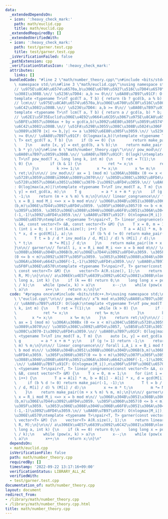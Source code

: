 ```yaml
---
data:
  _extendedDependsOn:
  - icon: ':heavy_check_mark:'
    path: math/euclid.cpp
    title: math/euclid.cpp
  _extendedRequiredBy: []
  _extendedVerifiedWith:
  - icon: ':heavy_check_mark:'
    path: test/garner.test.cpp
    title: test/garner.test.cpp
  _isVerificationFailed: false
  _pathExtension: cpp
  _verificationStatusIcon: ':heavy_check_mark:'
  attributes:
    links: []
  bundledCode: "#line 2 \"math/number_theory.cpp\"\n#include <bits/stdc++.h>\nusing\
    \ namespace std;\n\n#line 3 \"math/euclid.cpp\"\nusing namespace std;\n\n// gcd\n\
    // \u975E\u8CA0\u6574\u6570a,b\u306E\u6700\u5927\u516C\u7D04\u6570\u3092\u6C42\
    \u3081\u308B.\n// \u5236\u7D04: a,b >= 0\n// \u8A08\u7B97\u91CF: O(logmax(a,b))\n\
    template <typename T>\nT gcd(T a, T b) { return (b ? gcd(b, a % b) : a); }\n\n\
    // lcm\n// \u975E\u8CA0\u6574\u6570a,b\u306E\u6700\u5C0F\u516C\u500D\u6570\u3092\
    \u6C42\u3081\u308B.\n// \u5236\u7D04: a,b >= 0\n// \u8A08\u7B97\u91CF: O(logmax(a,b))\n\
    template <typename T>\nT lcm(T a, T b) { return a / gcd(a, b) * b; }\n\n// ext_gcd\n\
    // \u62E1\u5F35Euclid\u306E\u4E92\u9664\u6CD5\u3067\u975E\u8CA0\u6574\u6570a,b\u306B\
    \u5BFE\u3057\u3066ax + by = gcd(a,b)\u3092\u6E80\u305F\u3059\u6574\u6570x,y\u3092\
    \u6C42\u3081\u308B.\n// \u51FA\u529B\u3055\u308C\u308B\u5024\u306F xy != 0 \u306A\
    \u3089\u3070 |x| <= b,|y| <= a \u3092\u6E80\u305F\u3059.\n// \u5236\u7D04: a,b\
    \ >= 0\n// \u8A08\u7B97\u91CF: O(logmax(a,b))\ntemplate <typename T>\npair<T,\
    \ T> ext_gcd(T a, T b) {\n    if (b == 0) {\n        return make_pair(1, 0);\n\
    \    }\n    auto [x, y] = ext_gcd(b, a % b);\n    return make_pair(y, x - a /\
    \ b * y);\n}\n#line 6 \"math/number_theory.cpp\"\n\n// pow_mod\n// x^k mod m\u3092\
    \u8A08\u7B97\u3059\u308B.\n// \u8A08\u7B97\u91CF: O(logk)\ntemplate <typename\
    \ T>\nT pow_mod(T x, long long k, int m) {\n    T ret = T(1);\n    while (k >\
    \ 0) {\n        if (k & 1) {\n            ret *= x;\n            ret %= m;\n \
    \       }\n        k >>= 1;\n        x *= x;\n        x %= m;\n    }\n    return\
    \ ret;\n}\n\n// inv_mod\n// ax = 1 (mod m) \u306A\u308Bx (0 <= x < m)\u304C\u5B58\
    \u5728\u3059\u308B\u306A\u3089\u3070\n// \u305D\u308C\u3092\u8FD4\u3057, \u5B58\
    \u5728\u3057\u306A\u3051\u308C\u3070-1\u3092\u8FD4\u3059.\n// \u8A08\u7B97\u91CF\
    : O(log|max(a,m)|)\ntemplate <typename T>\nT inv_mod(T a, T m) {\n    auto [x,\
    \ y] = ext_gcd(a, m);\n    T g         = a * x + m * y;\n    if (g != 1) return\
    \ -1;\n    return (m + x % m) % m;\n}\n\n// linear_congruence\n// forall i,A_i\
    \ x = B_i mod M_i <=> x = b mod m\n// \u3068\u304B\u3051\u308B\u3068\u304D\u306B\
    (b,m)\u306E\u7D44\u3092\u8FD4\u3059. \u305F\u3060\u3057(0 <= b < m)\u3092\u307F\
    \u305F\u3059. \u3053\u306E\u3088\u3046\u306B\u66F8\u3051\u306A\u3044\u6642\u306F\
    (-1,-1)\u3092\u8FD4\u3059.\n// \u8A08\u7B97\u91CF: O(nlogmax|M_i|),n\u306F\u5F0F\
    \u306E\u6570\ntemplate <typename T>\npair<T, T> linear_congruence(const vector<T>\
    \ &A, const vector<T> &B, const vector<T> &M) {\n    T x = 0, m = 1;\n    for\
    \ (int i = 0; i < (int)A.size(); i++) {\n        T a = A[i] * m, b = B[i] - A[i]\
    \ * x, d = gcd(M[i], a);\n        if (b % d != 0) return make_pair(-1, -1);\n\
    \        T t = b / d * inv_mod(a / d, M[i] / d) % (M[i] / d);\n        x += m\
    \ * t;\n        m *= M[i] / d;\n    }\n    return make_pair((m + x % m) % m, m);\n\
    }\n\n// garner\n// forall i, x = R_i mod M_i <=> x = b mod m\n// \u3068\u304B\u3051\
    \u308B\u3068\u304D\u306B(b,m)\u306E\u7D44\u3092\u8FD4\u3059. \u305F\u3060\u3057\
    (0 <= b < m)\u3092\u307F\u305F\u3059. \u3053\u306E\u3088\u3046\u306B\u66F8\u3051\
    \u306A\u3044\u6642\u306F(-1,-1)\u3092\u8FD4\u3059.\n// \u8A08\u7B97\u91CF: O(nlogmax|M_i|),n\u306F\
    \u5F0F\u306E\u6570\ntemplate <typename T>\npair<T, T> garner(const vector<T> &R,\
    \ const vector<T> &M) {\n    vector<T> A(R.size(), 1);\n    return linear_congruence(A,\
    \ R, M);\n}\n\n// a\u306Ek\u4E57\u6839\u3092\u6C42\u3081\u308B\nlong long root_int(long\
    \ long a, int k) {\n    if (k == 0) return 0;\n    long long x = pow(a, (double)1.0\
    \ / k);\n    while (pow(x, k) > a)\n        x--;\n    while (pow(x + 1, k) <=\
    \ a)\n        x++;\n    return x;\n}\n"
  code: "#pragma once\n#include <bits/stdc++.h>\nusing namespace std;\n\n#include\
    \ \"euclid.cpp\"\n\n// pow_mod\n// x^k mod m\u3092\u8A08\u7B97\u3059\u308B.\n\
    // \u8A08\u7B97\u91CF: O(logk)\ntemplate <typename T>\nT pow_mod(T x, long long\
    \ k, int m) {\n    T ret = T(1);\n    while (k > 0) {\n        if (k & 1) {\n\
    \            ret *= x;\n            ret %= m;\n        }\n        k >>= 1;\n \
    \       x *= x;\n        x %= m;\n    }\n    return ret;\n}\n\n// inv_mod\n//\
    \ ax = 1 (mod m) \u306A\u308Bx (0 <= x < m)\u304C\u5B58\u5728\u3059\u308B\u306A\
    \u3089\u3070\n// \u305D\u308C\u3092\u8FD4\u3057, \u5B58\u5728\u3057\u306A\u3051\
    \u308C\u3070-1\u3092\u8FD4\u3059.\n// \u8A08\u7B97\u91CF: O(log|max(a,m)|)\ntemplate\
    \ <typename T>\nT inv_mod(T a, T m) {\n    auto [x, y] = ext_gcd(a, m);\n    T\
    \ g         = a * x + m * y;\n    if (g != 1) return -1;\n    return (m + x %\
    \ m) % m;\n}\n\n// linear_congruence\n// forall i,A_i x = B_i mod M_i <=> x =\
    \ b mod m\n// \u3068\u304B\u3051\u308B\u3068\u304D\u306B(b,m)\u306E\u7D44\u3092\
    \u8FD4\u3059. \u305F\u3060\u3057(0 <= b < m)\u3092\u307F\u305F\u3059. \u3053\u306E\
    \u3088\u3046\u306B\u66F8\u3051\u306A\u3044\u6642\u306F(-1,-1)\u3092\u8FD4\u3059\
    .\n// \u8A08\u7B97\u91CF: O(nlogmax|M_i|),n\u306F\u5F0F\u306E\u6570\ntemplate\
    \ <typename T>\npair<T, T> linear_congruence(const vector<T> &A, const vector<T>\
    \ &B, const vector<T> &M) {\n    T x = 0, m = 1;\n    for (int i = 0; i < (int)A.size();\
    \ i++) {\n        T a = A[i] * m, b = B[i] - A[i] * x, d = gcd(M[i], a);\n   \
    \     if (b % d != 0) return make_pair(-1, -1);\n        T t = b / d * inv_mod(a\
    \ / d, M[i] / d) % (M[i] / d);\n        x += m * t;\n        m *= M[i] / d;\n\
    \    }\n    return make_pair((m + x % m) % m, m);\n}\n\n// garner\n// forall i,\
    \ x = R_i mod M_i <=> x = b mod m\n// \u3068\u304B\u3051\u308B\u3068\u304D\u306B\
    (b,m)\u306E\u7D44\u3092\u8FD4\u3059. \u305F\u3060\u3057(0 <= b < m)\u3092\u307F\
    \u305F\u3059. \u3053\u306E\u3088\u3046\u306B\u66F8\u3051\u306A\u3044\u6642\u306F\
    (-1,-1)\u3092\u8FD4\u3059.\n// \u8A08\u7B97\u91CF: O(nlogmax|M_i|),n\u306F\u5F0F\
    \u306E\u6570\ntemplate <typename T>\npair<T, T> garner(const vector<T> &R, const\
    \ vector<T> &M) {\n    vector<T> A(R.size(), 1);\n    return linear_congruence(A,\
    \ R, M);\n}\n\n// a\u306Ek\u4E57\u6839\u3092\u6C42\u3081\u308B\nlong long root_int(long\
    \ long a, int k) {\n    if (k == 0) return 0;\n    long long x = pow(a, (double)1.0\
    \ / k);\n    while (pow(x, k) > a)\n        x--;\n    while (pow(x + 1, k) <=\
    \ a)\n        x++;\n    return x;\n}\n"
  dependsOn:
  - math/euclid.cpp
  isVerificationFile: false
  path: math/number_theory.cpp
  requiredBy: []
  timestamp: '2022-09-22 13:17:16+09:00'
  verificationStatus: LIBRARY_ALL_AC
  verifiedWith:
  - test/garner.test.cpp
documentation_of: math/number_theory.cpp
layout: document
redirect_from:
- /library/math/number_theory.cpp
- /library/math/number_theory.cpp.html
title: math/number_theory.cpp
---
```

